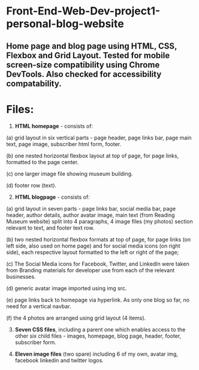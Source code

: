 # Front-End-Web-Dev-project1-personal-blog-website
## Home page and blog page using HTML, CSS, Flexbox and Grid Layout. Tested for mobile screen-size compatibility using Chrome DevTools. Also checked for accessibility compatability.

 # Files:

1. **HTML homepage** - consists of:

(a) grid layout in six vertical parts - page header, page links bar, page main text, page image, subscriber html form, footer. 

(b) one nested horizontal flexbox layout at top of page, for page links, formatted to the page center.

(c) one larger image file showing museum building.

(d) footer row (text).
 

2. **HTML blogpage** - consists of:

(a) grid layout in seven parts - page links bar, social media bar, page header, author details, author avatar image, main text (from Reading Museum website) split into 4 paragraphs, 4 image files (my photos) section relevant to text, and footer text row.

(b) two nested horizontal flexbox formats at top of page, for page links (on left side, also used on home page) and for social media icons (on right side), each respective layout formatted to the left or right of the page;

(c) The Social Media icons for Facebook, Twitter, and LinkedIn were taken from Branding materials for developer use from each of the relevant businesses.

(d) generic avatar image imported using img src.

(e) page links back to homepage via hyperlink. As only one blog so far, no need for a vertical navbar.

(f) the 4 photos are arranged using grid layout (4 items).

3. **Seven CSS files**, including a parent one which enables access to the other six child files - images, homepage, blog page, header, footer, subscriber form.

4. **Eleven image files** (two spare) including 6 of my own, avatar img, facebook linkedin and twitter logos. 

